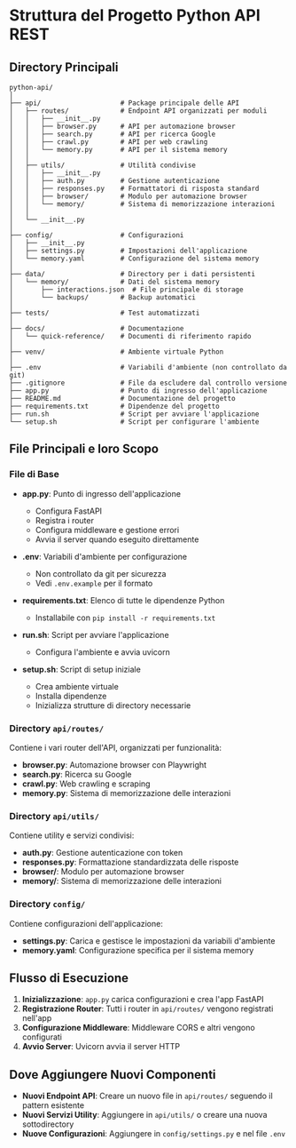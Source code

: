 # Struttura del Progetto Python API REST

## Directory Principali

```
python-api/
│
├── api/                    # Package principale delle API
│   ├── routes/             # Endpoint API organizzati per moduli
│   │   ├── __init__.py
│   │   ├── browser.py      # API per automazione browser
│   │   ├── search.py       # API per ricerca Google
│   │   ├── crawl.py        # API per web crawling
│   │   └── memory.py       # API per il sistema memory
│   │
│   ├── utils/              # Utilità condivise
│   │   ├── __init__.py
│   │   ├── auth.py         # Gestione autenticazione
│   │   ├── responses.py    # Formattatori di risposta standard
│   │   ├── browser/        # Modulo per automazione browser
│   │   └── memory/         # Sistema di memorizzazione interazioni
│   │
│   └── __init__.py
│
├── config/                 # Configurazioni
│   ├── __init__.py
│   ├── settings.py         # Impostazioni dell'applicazione
│   └── memory.yaml         # Configurazione del sistema memory
│
├── data/                   # Directory per i dati persistenti
│   └── memory/             # Dati del sistema memory
│       ├── interactions.json  # File principale di storage
│       └── backups/        # Backup automatici
│
├── tests/                  # Test automatizzati
│
├── docs/                   # Documentazione
│   └── quick-reference/    # Documenti di riferimento rapido
│
├── venv/                   # Ambiente virtuale Python
│
├── .env                    # Variabili d'ambiente (non controllato da git)
├── .gitignore              # File da escludere dal controllo versione
├── app.py                  # Punto di ingresso dell'applicazione
├── README.md               # Documentazione del progetto
├── requirements.txt        # Dipendenze del progetto
├── run.sh                  # Script per avviare l'applicazione
└── setup.sh                # Script per configurare l'ambiente
```

## File Principali e loro Scopo

### File di Base

- **app.py**: Punto di ingresso dell'applicazione
  - Configura FastAPI
  - Registra i router
  - Configura middleware e gestione errori
  - Avvia il server quando eseguito direttamente

- **.env**: Variabili d'ambiente per configurazione
  - Non controllato da git per sicurezza
  - Vedi `.env.example` per il formato

- **requirements.txt**: Elenco di tutte le dipendenze Python
  - Installabile con `pip install -r requirements.txt`

- **run.sh**: Script per avviare l'applicazione
  - Configura l'ambiente e avvia uvicorn

- **setup.sh**: Script di setup iniziale
  - Crea ambiente virtuale
  - Installa dipendenze
  - Inizializza strutture di directory necessarie

### Directory `api/routes/`

Contiene i vari router dell'API, organizzati per funzionalità:

- **browser.py**: Automazione browser con Playwright
- **search.py**: Ricerca su Google
- **crawl.py**: Web crawling e scraping
- **memory.py**: Sistema di memorizzazione delle interazioni

### Directory `api/utils/`

Contiene utility e servizi condivisi:

- **auth.py**: Gestione autenticazione con token
- **responses.py**: Formattazione standardizzata delle risposte
- **browser/**: Modulo per automazione browser
- **memory/**: Sistema di memorizzazione delle interazioni

### Directory `config/`

Contiene configurazioni dell'applicazione:

- **settings.py**: Carica e gestisce le impostazioni da variabili d'ambiente
- **memory.yaml**: Configurazione specifica per il sistema memory

## Flusso di Esecuzione

1. **Inizializzazione**: `app.py` carica configurazioni e crea l'app FastAPI
2. **Registrazione Router**: Tutti i router in `api/routes/` vengono registrati nell'app
3. **Configurazione Middleware**: Middleware CORS e altri vengono configurati
4. **Avvio Server**: Uvicorn avvia il server HTTP

## Dove Aggiungere Nuovi Componenti

- **Nuovi Endpoint API**: Creare un nuovo file in `api/routes/` seguendo il pattern esistente
- **Nuovi Servizi Utility**: Aggiungere in `api/utils/` o creare una nuova sottodirectory
- **Nuove Configurazioni**: Aggiungere in `config/settings.py` e nel file `.env`
